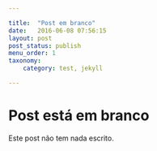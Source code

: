 ```yaml
---

title:  "Post em branco"
date:   2016-06-08 07:56:15
layout: post
post_status: publish
menu_order: 1
taxonomy:
    category: test, jekyll

---
```


# Post está em branco

Este post não tem nada escrito.

